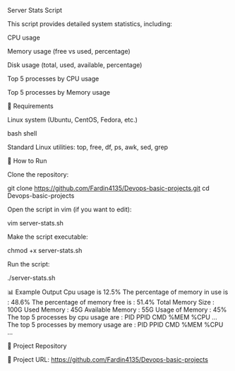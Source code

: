 Server Stats Script

This script provides detailed system statistics, including:

CPU usage

Memory usage (free vs used, percentage)

Disk usage (total, used, available, percentage)

Top 5 processes by CPU usage

Top 5 processes by Memory usage

📌 Requirements

Linux system (Ubuntu, CentOS, Fedora, etc.)

bash shell

Standard Linux utilities: top, free, df, ps, awk, sed, grep

🚀 How to Run

Clone the repository:

git clone https://github.com/Fardin4135/Devops-basic-projects.git
cd Devops-basic-projects


Open the script in vim (if you want to edit):

vim server-stats.sh


Make the script executable:

chmod +x server-stats.sh


Run the script:

./server-stats.sh

📊 Example Output
Cpu usage is 12.5%
The percentage of memory in use is : 48.6%
The percentage of memory free is : 51.4%
Total Memory Size : 100G
Used Memory       : 45G
Available Memory  : 55G
Usage of Memory   : 45%
The top 5 processes by cpu usage are :
  PID  PPID CMD              %MEM %CPU
  ...
The top 5 processes by memory usage are :
  PID  PPID CMD              %MEM %CPU
  ...

📂 Project Repository

🔗 Project URL: https://github.com/Fardin4135/Devops-basic-projects

